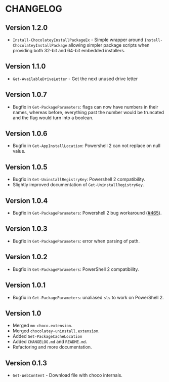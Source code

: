 # CHANGELOG

## Version 1.2.0
- `Install-ChocolateyInstallPackageEx` - Simple wrapper around `Install-ChocolateyInstallPackage` allowing simpler package scripts when providing both 32-bit and 64-bit embedded installers.

## Version 1.1.0
- `Get-AvailableDriveLetter` - Get the next unused drive letter

## Version 1.0.7
- Bugfix in `Get-PackageParameters`: flags can now have numbers in their names, whereas before, everything past the number would be truncated and the flag would turn into a boolean.

## Version 1.0.6
- Bugfix in `Get-AppInstallLocation`: Powershell 2 can not replace on null value.

## Version 1.0.5

- Bugfix in `Get-UninstallRegistryKey`: Powershell 2 compatibility.
- Slightly improved documentation of `Get-UninstallRegistryKey`.

## Version 1.0.4

- Bugfix in `Get-PackageParameters`: Powershell 2 bug workaround ([#465](https://github.com/chocolatey/chocolatey-coreteampackages/issues/465)).

## Version 1.0.3

- Bugfix in `Get-PackageParameters`: error when parsing of path.

## Version 1.0.2

- Bugfix in `Get-PackageParameters`: PowerShell 2 compatibility.

## Version 1.0.1

- Bugfix in `Get-PackageParameters`: unaliased `sls` to work on PowerShell 2.

## Version 1.0

- Merged `mm-choco.extension`.
- Merged `chocolatey-uninstall.extension`.
- Added `Get-PackageCacheLocation`
- Added `CHANGELOG.md` and `README.md`.
- Refactoring and more documentation.

## Version 0.1.3

- `Get-WebContent` -  Download file with choco internals.
